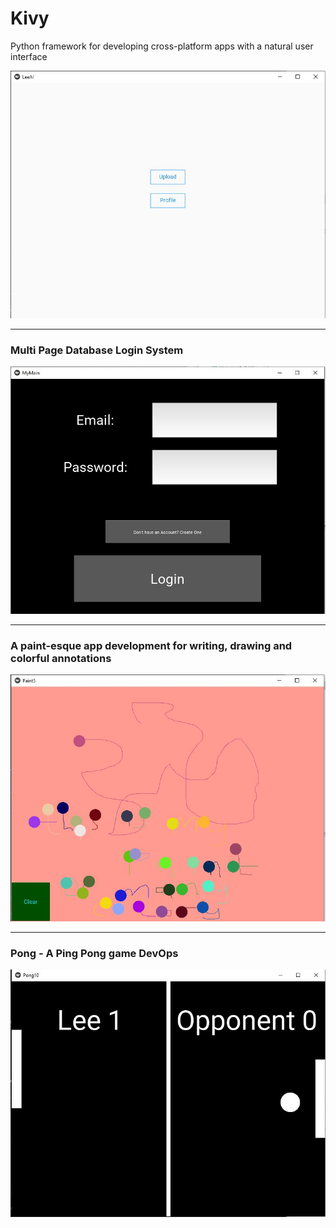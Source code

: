 # Kivy
Python framework for developing cross-platform apps with a natural user interface

![images1](images/gui.JPG)

*** 
### Multi Page Database Login System

![images2](images/multi_page_login.JPG)

***
### A paint-esque app development for writing, drawing and colorful annotations

![images3](images/paint.JPG)

***
### Pong - A Ping Pong game DevOps

![images4](images/pong.JPG)
